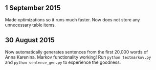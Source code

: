 ## 1 September 2015 ##

Made optimizations so it runs much faster. Now does not store any unnecessary table items.

## 30 August 2015 ##

Now automatically generates sentences from the first 20,000 words of Anna Karenina. Markov functionality working! Run `python textmarkov.py` and `python sentence_gen.py` to experience the goodness.

